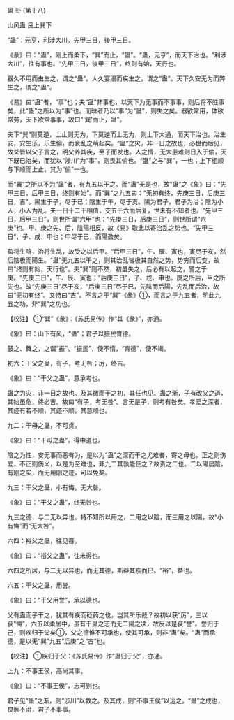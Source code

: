 蛊 卦 (第十八)

山风蛊 艮上巽下

“蛊”：元亨，利涉大川。先甲三日，後甲三日。

《彖》曰：“蛊”，刚上而柔下，“巽”而止，“蛊”。“蛊，元亨”，而天下治也。“利涉大川”，往有事也。“先甲三日，後甲三日”，终则有始，天行也。

器久不用而虫生之，谓之“蛊”。人久宴溺而疾生之，谓之“蛊”。天下久安无为而弊生之，谓之“蛊”。

《易》曰“蛊”者，“事”也；夫“蛊”非事也，以天下为无事而不事事，则后将不胜事矣，此“蛊”之所以为“事”也。而昧者乃以“事”为“蛊”，则失之矣。器欲常用，体欲常劳，天下欲常事事，故曰“‘巽’而止，蛊”。

夫下“巽”则莫逆，上止则无为，下莫逆而上无为，则上下大通，而天下治也。治生安，安生乐，乐生偷，而衰乱之萌起矣。“蛊”之灾，非一日之故也，必世而后见，故爻皆以父子言之，明父养其疾，至子而发也。人之情，无大患难则日入于偷，天下既已治矣，而犹以“涉川”为“事”，则畏其偷也。“蛊”之与“巽”，一也；上下相顺与下顺而上止，其为“偷”一也。

而“巽”之所以不为“蛊”者，有九五以干之。而“蛊”无是也，故“蛊”之《象》曰：“先甲三日，后甲三日，终则有始”。而“巽”之九五曰：“无初有终，先庚三日，后庚三日，吉”。陽生于子，尽于已；陰生于午，尽于亥。陽为君子，君子为治；陰为小人，小人为乱。夫一日十二干相值，支五干六而后复，世未有不知者也。“先甲三日，后甲三日”，则世所谓“六甲”也；“先庚三日，后庚三日”，则世所谓“六庚”也。甲、庚之先、后，陰陽相反，故《易》取此以寄治乱之势也。“先甲三日”，子、戌、申也；申尽于巳，而陽盈矣。

盈将生陰，治将生乱，故受之以后甲。“后甲三日”，午、辰、寅也，寅尽于亥，然后陰极而陽生。“蛊”无九五以干之，则其治乱皆极其自然之势，势穷而后变，故曰“终则有始，天行也”。夫“巽”则不然，初虽失之，后必有以起之，譬之于庚。“先庚三日”，午、辰、寅也；“后庚三日”，子、戌、申也。庚之所后，甲之所先也。故“先庚三日”尽于亥，“后庚三日”尽于巳，先陰而后陽，先乱而后治，故曰“无初有终”。又特曰“吉”。不言之于“巽”《彖》①，而言之于九五者，明此九五之功，非“巽”之功也。

【校注】 ①“巽”《彖》：《苏氏易传》作“其《彖》”，亦通。

《象》曰：山下有风，“蛊”；君子以振民育德。

鼓之、舞之，之谓“振”。“振民”，使不惰，“育德”，使不竭。

初六：干父之蛊，有子，考无咎；厉，终吉。

《象》曰：“干父之蛊”，意承考也。

蛊之为灾，非一日之故也。及其微而干之初，其任也见。蛊之渐，子有改父之道，其始虽危，终必吉。故曰“有子，考无咎”。言无是子，则考有咎矣。孝爱之深者，其迹有若不顺，其迹不顺，其意顺也。

九二：干母之蛊，不可贞。

《象》曰：“干母之蛊”，得中道也。

陰之为性，安无事而恶有为，是以为“蛊”之深而干之尤难者，寄之母也。正之则伤爱，不正则伤义，以是为至难也，非九二其孰能任之？故责之二也。二以陽居陰，有刚之实，而无用刚之迹，可以免矣。

九三：干父之蛊，小有悔，无大咎。

《象》曰：“干父之蛊”，终无咎也。

九三之德，与二无以异也。特不知所以用之，二用之以陰，而三用之以陽，故“小有悔”而“无大咎”。

六四：裕父之蛊，往见吝。

《象》曰：“裕父之蛊”，往未得也。

六四之所居，与二无以异也，而无其德，斯益其疾而巳。“裕”，益也。

六五：干父之蛊，用誉。

《象》曰：“干父用誉”，承以德也。

父有蛊而子干之，犹其有疾而砭药之也，岂其所乐哉？故初以获“厉”，三以获“悔”，六五以柔居中，虽有干蛊之志而无二陽之决，故反以是获“誉”。誉归于己，则疾归于父矣①，父之德惟不可承也，使其可承，则非“蛊”矣。“蛊”而承德，是以无“巽”九五“后庚”之“吉”也。

【校注】 ①疾归于父：《苏氏易传》作“蛊归于父”，亦通。

上九：不事王侯，高尚其事。

《象》曰：“不事王侯”，志可则也。

君子见“蛊”之渐，则“涉川”以救之。及其成，则“不事王侯”以远之。“蛊”之成也，良医不治，君子不事事。

